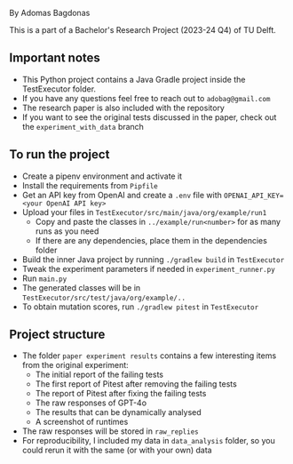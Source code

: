 By Adomas Bagdonas

This is a part of a Bachelor's Research Project (2023-24 Q4) of TU Delft.

## Important notes

- This Python project contains a Java Gradle project inside the TestExecutor folder.
- If you have any questions feel free to reach out to `adobag@gmail.com`
- The research paper is also included with the repository
- If you want to see the original tests discussed in the paper, check out the `experiment_with_data` branch

## To run the project

- Create a pipenv environment and activate it
- Install the requirements from `Pipfile`
- Get an API key from OpenAI and create a `.env` file with `OPENAI_API_KEY=<your OpenAI API key>`
- Upload your files in `TestExecutor/src/main/java/org/example/run1`
  - Copy and paste the classes in `../example/run<number>` for as many runs as you need
  - If there are any dependencies, place them in the dependencies folder
- Build the inner Java project by running `./gradlew build` in `TestExecutor`
- Tweak the experiment parameters if needed in `experiment_runner.py`
- Run `main.py`
- The generated classes will be in `TestExecutor/src/test/java/org/example/..`
- To obtain mutation scores, run `./gradlew pitest` in `TestExecutor`

## Project structure

- The folder `paper experiment results` contains a few interesting items from the original experiment:
    - The initial report of the failing tests
    - The first report of Pitest after removing the failing tests
    - The report of Pitest after fixing the failing tests
    - The raw responses of GPT-4o
    - The results that can be dynamically analysed
    - A screenshot of runtimes
- The raw responses will be stored in `raw_replies`
- For reproducibility, I included my data in `data_analysis` folder, so you could rerun it with the same (or with your own) data
